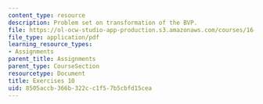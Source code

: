 ```yaml
---
content_type: resource
description: Problem set on transformation of the BVP.
file: https://ol-ocw-studio-app-production.s3.amazonaws.com/courses/16-346-astrodynamics-fall-2008/8505accb366b322cc1f57b5cbfd15cea_ex_10.pdf
file_type: application/pdf
learning_resource_types:
- Assignments
parent_title: Assignments
parent_type: CourseSection
resourcetype: Document
title: Exercises 10
uid: 8505accb-366b-322c-c1f5-7b5cbfd15cea
---
```

